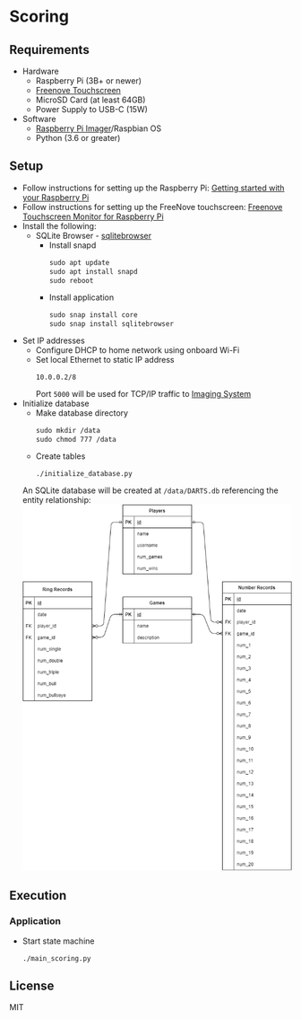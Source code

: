 # Scoring

## Requirements
- Hardware
    - Raspberry Pi (3B+ or newer)
    - [Freenove Touchscreen](https://www.amazon.com/FREENOVE-Touchscreen-Raspberry-Capacitive-Driver-Free/dp/B0B455LDKH)
    - MicroSD Card (at least 64GB)
    - Power Supply to USB-C (15W)
- Software
    - [Raspberry Pi Imager](https://www.raspberrypi.com/documentation/computers/getting-started.html#raspberry-pi-imager)/Raspbian OS
    - Python (3.6 or greater)

## Setup
- Follow instructions for setting up the Raspberry Pi: [Getting started with your Raspberry Pi](https://www.raspberrypi.com/documentation/computers/getting-started.html)
- Follow instructions for setting up the FreeNove touchscreen: [Freenove Touchscreen Monitor for Raspberry Pi](https://github.com/Freenove/Freenove_Touchscreen_Monitor_for_Raspberry_Pi)
- Install the following:
    - SQLite Browser - [sqlitebrowser](https://snapcraft.io/install/sqlitebrowser/raspbian)
        - Install snapd
            ```
            sudo apt update
            sudo apt install snapd
            sudo reboot
            ```
        - Install application
            ```
            sudo snap install core
            sudo snap install sqlitebrowser
            ```
- Set IP addresses
    - Configure DHCP to home network using onboard Wi-Fi
    - Set local Ethernet to static IP address
        ```
        10.0.0.2/8
        ```
        Port `5000` will be used for TCP/IP traffic to [Imaging System](https://github.com/kparlak/dart-scoring-system/tree/main/imaging)
- Initialize database
    - Make database directory
        ```
        sudo mkdir /data
        sudo chmod 777 /data
        ```
    - Create tables
        ```
        ./initialize_database.py
        ```
    An SQLite database will be created at `/data/DARTS.db` referencing the entity relationship:
    ![DARTS Database](documentation/Database_Diagram.png)

## Execution

### Application
- Start state machine
    ```
    ./main_scoring.py
    ```

## License
MIT
